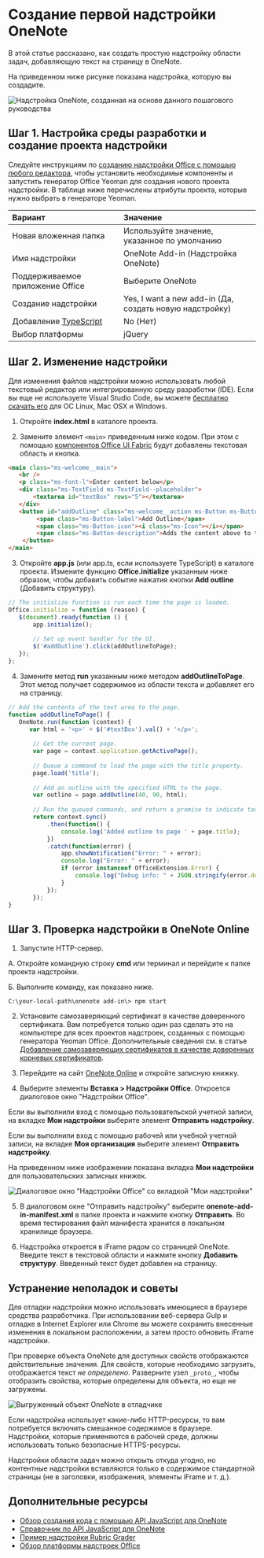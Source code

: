 <a id="build-your-first-onenote-add-in" class="xliff"></a>

# Создание первой надстройки OneNote

В этой статье рассказано, как создать простую надстройку области задач, добавляющую текст на страницу в OneNote.

На приведенном ниже рисунке показана надстройка, которую вы создадите.

   ![Надстройка OneNote, созданная на основе данного пошагового руководства](../../images/onenote-first-add-in.png)

<a name="setup"></a>
<a id="step-1-set-up-your-dev-environment-and-create-an-add-in-project" class="xliff"></a>

## Шаг 1. Настройка среды разработки и создание проекта надстройки
Следуйте инструкциям по [созданию надстройки Office с помощью любого редактора](../get-started/create-an-office-add-in-using-any-editor.md), чтобы установить необходимые компоненты и запустить генератор Office Yeoman для создания нового проекта надстройки. В таблице ниже перечислены атрибуты проекта, которые нужно выбрать в генераторе Yeoman.

| Вариант | Значение |
|:------|:------|
| Новая вложенная папка | Используйте значение, указанное по умолчанию |
| Имя надстройки | OneNote Add-in (Надстройка OneNote) |
| Поддерживаемое приложение Office | Выберите OneNote |
| Создание надстройки | Yes, I want a new add-in (Да, создать новую надстройку) |
| Добавление [TypeScript](https://www.typescriptlang.org/) | No (Нет) |
| Выбор платформы | jQuery |

<a name="develop"></a>
<a id="step-2-modify-the-add-in" class="xliff"></a>

## Шаг 2. Изменение надстройки
Для изменения файлов надстройки можно использовать любой текстовый редактор или интегрированную среду разработки (IDE). Если вы еще не используете Visual Studio Code, вы можете [бесплатно скачать его](https://code.visualstudio.com/) для ОС Linux, Mac OSX и Windows.

1. Откройте **index.html** в каталоге проекта. 

2. Замените элемент `<main>` приведенным ниже кодом. При этом с помощью [компонентов Office UI Fabric](http://dev.office.com/fabric/components) будут добавлены текстовая область и кнопка.

```html
<main class="ms-welcome__main">
   <br />
   <p class="ms-font-l">Enter content below</p>
   <div class="ms-TextField ms-TextField--placeholder">
       <textarea id="textBox" rows="5"></textarea>
   </div>
   <button id="addOutline" class="ms-welcome__action ms-Button ms-Button--hero ms-u-slideUpIn20">
        <span class="ms-Button-label">Add Outline</span>
        <span class="ms-Button-icon"><i class="ms-Icon"></i></span>
        <span class="ms-Button-description">Adds the content above to the current page.</span>
    </button>
</main>
```

3. Откройте **app.js** (или app.ts, если используете TypeScript) в каталоге проекта. Измените функцию **Office.initialize** указанным ниже образом, чтобы добавить событие нажатия кнопки **Add outline** (Добавить структуру).

```js
// The initialize function is run each time the page is loaded.
Office.initialize = function (reason) {
   $(document).ready(function () {
       app.initialize();
       
       // Set up event handler for the UI.
       $('#addOutline').click(addOutlineToPage);
   });
};
```
 
4. Замените метод **run** указанным ниже методом **addOutlineToPage**. Этот метод получает содержимое из области текста и добавляет его на страницу.

```js
// Add the contents of the text area to the page.
function addOutlineToPage() {        
   OneNote.run(function (context) {
      var html = '<p>' + $('#textBox').val() + '</p>';
      
       // Get the current page.
       var page = context.application.getActivePage();
       
       // Queue a command to load the page with the title property.             
       page.load('title'); 
       
       // Add an outline with the specified HTML to the page.
       var outline = page.addOutline(40, 90, html);
       
       // Run the queued commands, and return a promise to indicate task completion.
       return context.sync()
           .then(function() {
               console.log('Added outline to page ' + page.title);
           })
           .catch(function(error) {
               app.showNotification("Error: " + error); 
               console.log("Error: " + error); 
               if (error instanceof OfficeExtension.Error) { 
                   console.log("Debug info: " + JSON.stringify(error.debugInfo)); 
               } 
           }); 
       });
}
```

<a name="test"></a>
<a id="step-3-test-the-add-in-on-onenote-online" class="xliff"></a>

## Шаг 3. Проверка надстройки в OneNote Online
1. Запустите HTTP-сервер.  

  А. Откройте командную строку **cmd** или терминал и перейдите к папке проекта надстройки. 
  
  Б. Выполните команду, как показано ниже.

  ```
  C:\your-local-path\onenote add-in\> npm start
  ```

2. Установите самозаверяющий сертификат в качестве доверенного сертификата. Вам потребуется только один раз сделать это на компьютере для всех проектов надстроек, созданных с помощью генератора Yeoman Office. Дополнительные сведения см. в статье [Добавление самозаверяющих сертификатов в качестве доверенных корневых сертификатов](https://github.com/OfficeDev/generator-office/blob/master/src/docs/ssl.md).

3. Перейдите на сайт [OneNote Online](https://www.onenote.com/notebooks) и откройте записную книжку.

4. Выберите элементы **Вставка > Надстройки Office**. Откроется диалоговое окно "Надстройки Office".

  Если вы выполнили вход с помощью пользовательской учетной записи, на вкладке **Мои надстройки** выберите элемент **Отправить надстройку**.
  
  Если вы выполнили вход с помощью рабочей или учебной учетной записи, на вкладке **Моя организация** выберите элемент **Отправить надстройку**. 
  
  На приведенном ниже изображении показана вкладка **Мои надстройки** для пользовательских записных книжек.

  ![Диалоговое окно "Надстройки Office" со вкладкой "Мои надстройки"](../../images/onenote-office-add-ins-dialog.png)

5. В диалоговом окне "Отправить надстройку" выберите **onenote-add-in-manifest.xml** в папке проекта и нажмите кнопку **Отправить**. Во время тестирования файл манифеста хранится в локальном хранилище браузера.

6. Надстройка откроется в iFrame рядом со страницей OneNote. Введите текст в текстовой области и нажмите кнопку **Добавить структуру**. Введенный текст будет добавлен на страницу. 

<a id="troubleshooting-and-tips" class="xliff"></a>

## Устранение неполадок и советы
Для отладки надстройки можно использовать имеющиеся в браузере средства разработчика. При использовании веб-сервера Gulp и отладке в Internet Explorer или Chrome вы можете сохранить внесенные изменения в локальном расположении, а затем просто обновить iFrame надстройки.

При проверке объекта OneNote для доступных свойств отображаются действительные значения. Для свойств, которые необходимо загрузить, отображается текст *не определено*. Разверните узел `_proto_`, чтобы отобразить свойства, которые определены для объекта, но еще не загружены.

![Выгруженный объект OneNote в отладчике](../../images/onenote-debug.png)

Если надстройка использует какие-либо HTTP-ресурсы, то вам потребуется включить смешанное содержимое в браузере. Надстройки, которые применяются в рабочей среде, должны использовать только безопасные HTTPS-ресурсы.

Надстройки области задач можно открыть откуда угодно, но контентные надстройки вставляются только в содержимое стандартной страницы (не в заголовки, изображения, элементы iFrame и т. д.). 

<a id="additional-resources" class="xliff"></a>

## Дополнительные ресурсы

- [Обзор создания кода с помощью API JavaScript для OneNote](onenote-add-ins-programming-overview.md)
- [Справочник по API JavaScript для OneNote](../../reference/onenote/onenote-add-ins-javascript-reference.md)
- [Пример надстройки Rubric Grader](https://github.com/OfficeDev/OneNote-Add-in-Rubric-Grader)
- [Обзор платформы надстроек Office](https://dev.office.com/docs/add-ins/overview/office-add-ins)
